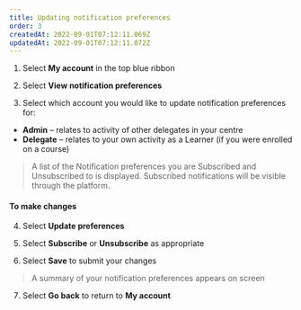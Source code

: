 ```yaml
---
title: Updating notification preferences
order: 3
createdAt: 2022-09-01T07:12:11.069Z
updatedAt: 2022-09-01T07:12:11.072Z
---
```

1. Select **My account** in the top blue ribbon​

2. Select **View notification preferences​**

3. Select which account you would like to update notification preferences for:​

- **Admin** – relates to activity of other delegates in your centre​
- **Delegate** – relates to your own activity as a Learner (if you were enrolled on a course)​

> A list of the Notification preferences you are Subscribed and Unsubscribed to is displayed. Subscribed notifications will be visible through the platform. ​

#### To make changes​

4. ​Select **Update preferences​**

5. Select **Subscribe** or **Unsubscribe** as appropriate​

6. Select **Save** to submit your changes​

> A summary of your notification preferences appears on screen​

7. Select **Go back** to return to **My account**
